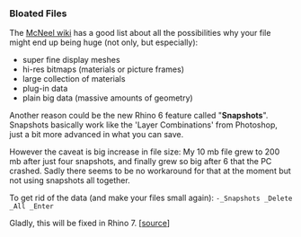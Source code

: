 
### Bloated Files
The [McNeel wiki](https://wiki.mcneel.com/rhino/checkreducefilesize) has a good list about all the possibilities why your file might end up being huge (not only, but especially):

- super fine display meshes
- hi-res bitmaps (materials or picture frames)
- large collection of materials
- plug-in data
- plain big data (massive amounts of geometry)


Another reason could be the new Rhino 6 feature called "**Snapshots**". Snapshots basically work like the 'Layer Combinations' from Photoshop, just a bit more advanced in what you can save.

However the caveat is big increase in file size: My 10 mb file grew to 200 mb after just four snapshots, and finally grew so big after 6 that the PC crashed.
Sadly there seems to be no workaround for that at the moment but not using snapshots all together.

To get rid of the data (and make your files small again):
`-_Snapshots _Delete _All _Enter`

Gladly, this will be fixed in Rhino 7.
[[source](https://discourse.mcneel.com/t/why-is-my-file-so-big/66686/)]
